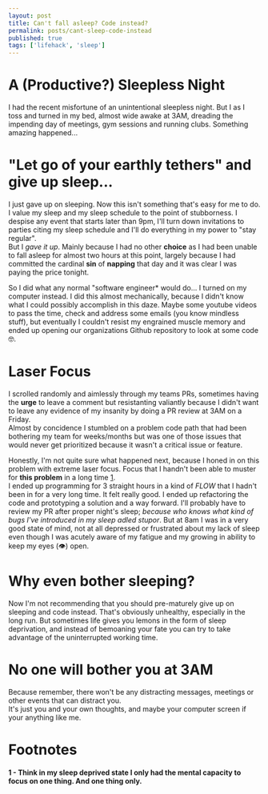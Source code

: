 ```yaml
---
layout: post
title: Can't fall asleep? Code instead?
permalink: posts/cant-sleep-code-instead
published: true
tags: ['lifehack', 'sleep']
---
```


# A (Productive?) Sleepless Night
I had the recent misfortune of an unintentional sleepless night. But I as I toss and turned in my bed, almost wide awake at 3AM, dreading the impending day of meetings, gym sessions and running clubs. Something amazing happened... 

# "Let go of your earthly tethers" and give up sleep...
I just gave up on sleeping. Now this isn't something that's easy for me to do. I value my sleep and my sleep schedule to the point of stubborness. I despise any event that starts later than 9pm, I'll turn down invitations to parties citing my sleep schedule and I'll do everything in my power to "stay regular".      
But I *gave it up*. Mainly because I had no other **choice** as I had been unable to fall asleep for almost two hours at this point, largely because I had committed the cardinal **sin** of **napping** that day and it was clear I was paying the price tonight.   

So I did what any normal "software engineer* would do... I turned on my computer instead. I did this almost mechanically, because I didn't know what I could possibly accomplish in this daze. Maybe some youtube videos to pass the time, check and address some emails (you know mindless stuff), but eventually I couldn't resist my engrained muscle memory and ended up opening our organizations Github repository to look at some code 🤓. 

# Laser Focus 
I scrolled randomly and aimlessly through my teams PRs, sometimes having the **urge** to leave a comment but resistanting valiantly because I didn't want to leave any evidence of my insanity by doing a PR review at 3AM on a Friday.    
Almost by concidence I stumbled on a problem code path that had been bothering my team for weeks/months but was one of those issues that would never get prioritized because it wasn't a critical issue or feature.    


Honestly, I'm not quite sure what happened next, because I honed in on this problem with extreme laser focus. Focus that I handn't been able to muster for **this problem** in a long time [1](#1).    
I ended up programming for 3 straight hours in a kind of *FLOW* that I hadn't been in for a very long time. It felt really good. I ended up refactoring the code and prototyping a solution and a way forward. I'll probably have to review my PR after proper night's sleep; *because who knows what kind of bugs I've introduced in my sleep adled stupor*. But at 8am I was in a very good state of mind, not at all depressed or frustrated about my lack of sleep even though I was acutely aware of my fatigue and my growing in ability to keep my eyes (👁️) open.

# Why even bother sleeping?   
Now I'm not recommending that you should pre-maturely give up on sleeping and code instead. That's obviously unhealthy, especially in the long run. But sometimes life gives you lemons in the form of sleep deprivation, and instead of bemoaning your fate you can try to take advantage of the uninterrupted working time.    

# No one will bother you at 3AM  
Because remember, there won't be any distracting messages, meetings or other events that can distract you.    
It's just you and your own thoughts, and maybe your computer screen if your anything like me.

# Footnotes
#### 1 - Think in my sleep deprived state I only had the mental capacity to focus on one thing. And one thing only.
